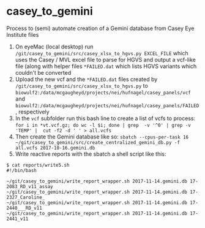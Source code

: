 # casey_to_gemini
Process to (semi) automate creation of a Gemini database from Casey Eye Institute files

1. On eyeMac (local desktop) run `/git/casey_to_gemini/src/casey_xlsx_to_hgvs.py EXCEL_FILE` which uses the Casey / MVL excel file to parse for HGVS and output a vcf-like file (along with helper files `*FAILED.dat` which lists HGVS variants which couldn't be converted
2. Upload the new vcf and the `*FAILED.dat` files created by `/git/casey_to_gemini/src/casey_xlsx_to_hgvs.py` to `biowulf2:/data/mcgaugheyd/projects/nei/hufnagel/casey_panels/vcf` and `biowulf2:/data/mcgaugheyd/projects/nei/hufnagel/casey_panels/FAILED`, respectively
3. In the `vcf` subfolder run this bash line to create a list of vcfs to process: `for i in *vt.vcf.gz; do wc -l $i; done | grep  -v '^0' | grep -v 'TEMP' |  cut -f2 -d ' ' > all.vcfs`
4. Then create the Gemini database like so: `sbatch --cpus-per-task 16 ~/git/casey_to_gemini/src/create_centralized_gemini_db.py -f all.vcfs 2017-10-16.gemini.db`
5. Write reactive reports with the sbatch a shell script like this:
```
$ cat reports/write5.sh
#!/bin/bash

~/git/casey_to_gemini/write_report_wrapper.sh 2017-11-14.gemini.db 17-2083_RD_v11_assay
~/git/casey_to_gemini/write_report_wrapper.sh 2017-11-14.gemini.db 17-2327_Caroline_
~/git/casey_to_gemini/write_report_wrapper.sh 2017-11-14.gemini.db 17-2440___RD_v11
~/git/casey_to_gemini/write_report_wrapper.sh 2017-11-14.gemini.db 17-2441_v11
```
